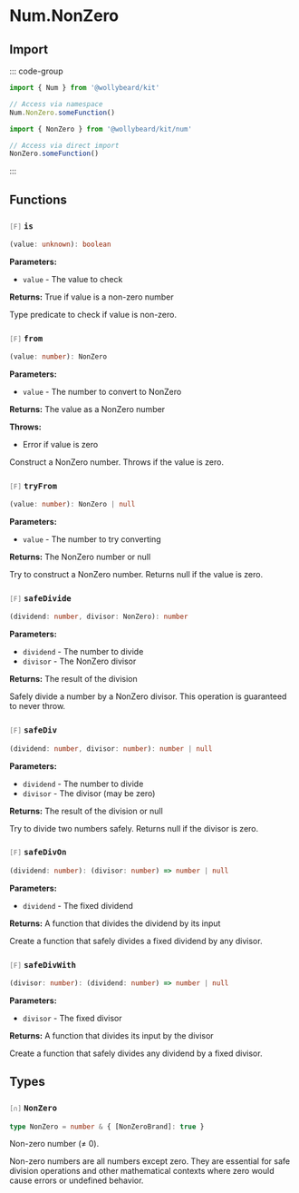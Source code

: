# Num.NonZero

## Import

::: code-group

```typescript [Namespace]
import { Num } from '@wollybeard/kit'

// Access via namespace
Num.NonZero.someFunction()
```

```typescript [Barrel]
import { NonZero } from '@wollybeard/kit/num'

// Access via direct import
NonZero.someFunction()
```

:::

## Functions

### <span style="opacity: 0.6; font-weight: normal; font-size: 0.85em;">`[F]`</span> `is`

```typescript
(value: unknown): boolean
```

<SourceLink href="https://github.com/jasonkuhrt/kit/blob/main/./src/domains/num/non-zero/non-zero.ts#L42" />

**Parameters:**

- `value` - The value to check

**Returns:** True if value is a non-zero number

Type predicate to check if value is non-zero.

### <span style="opacity: 0.6; font-weight: normal; font-size: 0.85em;">`[F]`</span> `from`

```typescript
(value: number): NonZero
```

<SourceLink href="https://github.com/jasonkuhrt/kit/blob/main/./src/domains/num/non-zero/non-zero.ts#L63" />

**Parameters:**

- `value` - The number to convert to NonZero

**Returns:** The value as a NonZero number

**Throws:**

- Error if value is zero

Construct a NonZero number. Throws if the value is zero.

### <span style="opacity: 0.6; font-weight: normal; font-size: 0.85em;">`[F]`</span> `tryFrom`

```typescript
(value: number): NonZero | null
```

<SourceLink href="https://github.com/jasonkuhrt/kit/blob/main/./src/domains/num/non-zero/non-zero.ts#L83" />

**Parameters:**

- `value` - The number to try converting

**Returns:** The NonZero number or null

Try to construct a NonZero number. Returns null if the value is zero.

### <span style="opacity: 0.6; font-weight: normal; font-size: 0.85em;">`[F]`</span> `safeDivide`

```typescript
(dividend: number, divisor: NonZero): number
```

<SourceLink href="https://github.com/jasonkuhrt/kit/blob/main/./src/domains/num/non-zero/non-zero.ts#L100" />

**Parameters:**

- `dividend` - The number to divide
- `divisor` - The NonZero divisor

**Returns:** The result of the division

Safely divide a number by a NonZero divisor. This operation is guaranteed to never throw.

### <span style="opacity: 0.6; font-weight: normal; font-size: 0.85em;">`[F]`</span> `safeDiv`

```typescript
(dividend: number, divisor: number): number | null
```

<SourceLink href="https://github.com/jasonkuhrt/kit/blob/main/./src/domains/num/non-zero/non-zero.ts#L118" />

**Parameters:**

- `dividend` - The number to divide
- `divisor` - The divisor (may be zero)

**Returns:** The result of the division or null

Try to divide two numbers safely. Returns null if the divisor is zero.

### <span style="opacity: 0.6; font-weight: normal; font-size: 0.85em;">`[F]`</span> `safeDivOn`

```typescript
(dividend: number): (divisor: number) => number | null
```

<SourceLink href="https://github.com/jasonkuhrt/kit/blob/main/./src/domains/num/non-zero/non-zero.ts#L137" />

**Parameters:**

- `dividend` - The fixed dividend

**Returns:** A function that divides the dividend by its input

Create a function that safely divides a fixed dividend by any divisor.

### <span style="opacity: 0.6; font-weight: normal; font-size: 0.85em;">`[F]`</span> `safeDivWith`

```typescript
(divisor: number): (dividend: number) => number | null
```

<SourceLink href="https://github.com/jasonkuhrt/kit/blob/main/./src/domains/num/non-zero/non-zero.ts#L155" />

**Parameters:**

- `divisor` - The fixed divisor

**Returns:** A function that divides its input by the divisor

Create a function that safely divides any dividend by a fixed divisor.

## Types

### <span style="opacity: 0.6; font-weight: normal; font-size: 0.85em;">`[∩]`</span> `NonZero`

```typescript
type NonZero = number & { [NonZeroBrand]: true }
```

<SourceLink href="https://github.com/jasonkuhrt/kit/blob/main/./src/domains/num/non-zero/non-zero.ts#L25" />

Non-zero number (≠ 0).

Non-zero numbers are all numbers except zero. They are essential for safe division operations and other mathematical contexts where zero would cause errors or undefined behavior.
